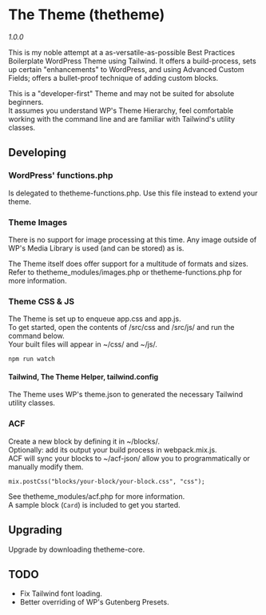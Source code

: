 # The Theme (thetheme)

_1.0.0_

This is my noble attempt at a as-versatile-as-possible Best Practices Boilerplate WordPress Theme using Tailwind. It offers a build-process, sets up certain "enhancements" to WordPress, and using Advanced Custom Fields; offers a bullet-proof technique of adding custom blocks.  

This is a "developer-first" Theme and may not be suited for absolute beginners.  
It assumes you understand WP's Theme Hierarchy, feel comfortable working with the command line and are familiar with Tailwind's utility classes.

## Developing

### WordPress' functions.php

Is delegated to thetheme-functions.php. Use this file instead to extend your theme.

### Theme Images

There is no support for image processing at this time. Any image outside of WP's Media Library is used (and can be stored) as is.

The Theme itself does offer support for a multitude of formats and sizes.  
Refer to thetheme_modules/images.php or thetheme-functions.php for more information.

### Theme CSS & JS

The Theme is set up to enqueue app.css and app.js.  
To get started, open the contents of /src/css and /src/js/ and run the command below.  
Your built files will appear in ~/css/ and ~/js/.

```
npm run watch
```

#### Tailwind, The Theme Helper, tailwind.config

The Theme uses WP's theme.json to generated the necessary Tailwind utility classes.

### ACF

Create a new block by defining it in ~/blocks/.  
Optionally: add its output your build process in webpack.mix.js.  
ACF will sync your blocks to ~/acf-json/ allow you to programmatically or manually modify them.

```
mix.postCss("blocks/your-block/your-block.css", "css");
```

See thetheme_modules/acf.php for more information.  
A sample block (``Card``) is included to get you started.

## Upgrading

Upgrade by downloading thetheme-core.

## TODO

* Fix Tailwind font loading.
* Better overriding of WP's Gutenberg Presets.